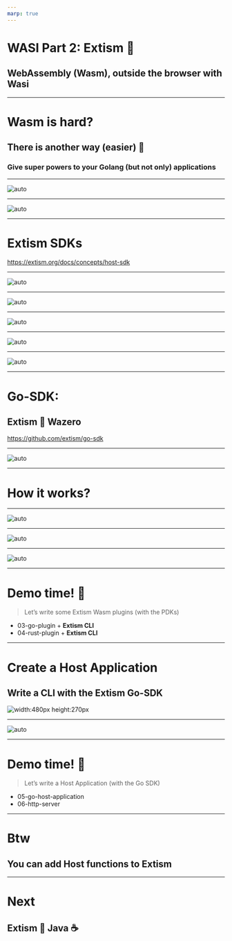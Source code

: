 ```yaml
---
marp: true
---
```

# WASI Part 2: Extism 💜

## WebAssembly (Wasm), outside the browser with Wasi


---
# Wasm is hard?

## There is another way (easier) 👀

### Give super powers to your Golang (but not only) applications

---
![auto](imgs/01.png)

---
![auto](imgs/02.png)

---
# Extism SDKs

https://extism.org/docs/concepts/host-sdk

---
![auto](imgs/03.png)

---
![auto](imgs/04.png)

---
![auto](imgs/05.png)

---
![auto](imgs/06.png)

---
![auto](imgs/07.png)

---
# Go-SDK: 
## Extism 💖 Wazero
https://github.com/extism/go-sdk

---
![auto](imgs/08.png)

---
# How it works?

---
![auto](imgs/09.png)

---
![auto](imgs/10.png)

---
![auto](imgs/11.png)

---
# Demo time! 🚀
> Let’s write some Extism Wasm plugins (with the PDKs)

- 03-go-plugin + **Extism CLI**
- 04-rust-plugin + **Extism CLI**

---
# Create a Host Application
## Write a CLI with the Extism Go-SDK
![width:480px height:270px](imgs/goism.png)

---
![auto](imgs/12.png)

---
# Demo time! 🚀
> Let’s write a Host Application (with the Go SDK)

- 05-go-host-application
- 06-http-server

---
# Btw

## You can add Host functions to Extism

---
# Next

## Extism 💜 Java ☕️


